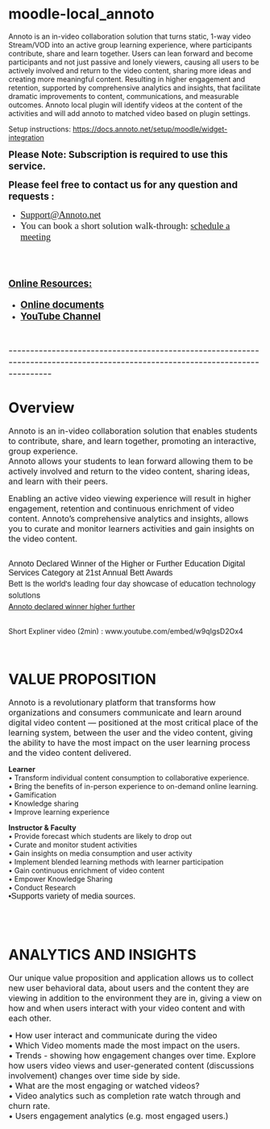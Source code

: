 # moodle-local_annoto
Annoto is an in-video collaboration solution that turns static, 1-way video Stream/VOD into an active group learning experience, where participants contribute, share and learn together. Users can lean forward and become participants and not just passive and lonely viewers, causing all users to be actively involved and return to the video content, sharing more ideas and creating more meaningful content. Resulting in higher engagement and retention, supported by comprehensive analytics and insights, that facilitate dramatic improvements to content, communications, and measurable outcomes. Annoto local plugin will identify videos at the content of the activities and will add annoto to matched video based on plugin settings.

Setup instructions:
https://docs.annoto.net/setup/moodle/widget-integration


<p>
    <span style="font-size: 14pt;"><strong>Please Note: Subscription is required to use this service.</strong></span>
</p>

<p>
    <span style="font-size: 14pt;"><strong>Please feel free to contact us for any question and requests :</strong></span>
</p>
<ul>
    <li style="font-family: Calibri; font-size: 11pt;">
        <span style="font-size: 14pt;">
            <a href="mailto:Support@annoto.net">Support@Annoto.net</a>
        </span>
    </li>
    <li style="font-family: Calibri; font-size: 11pt;">
        <span style="font-size: 14pt;">You can book a short solution walk-through: <a href="https://meetings.hubspot.com/hen/sandbox">schedule&nbsp;a meeting</a>
        </span>
    </li>
</ul>
<p>


<p style="margin: 0in; font-family: Calibri; font-size: 11.0pt;">&nbsp;</p>
<h1 class="hero-title h2-mobile mt-0 is-revealing" style="visibility: visible;">
    <span style="font-size: 14pt;"><strong>
            <span style="text-decoration: underline;">Online Resources:</span>
        </strong></span>
</h1>
<ul>
    <li>
        <a href="https://docs.annoto.net/guides/">
            <span style="font-size: 14pt;"><strong>Online documents</strong></span>
        </a>
    </li>
    <li>
        <span style="font-size: 14pt;"><strong>
                <a href="https://www.youtube.com/channel/UCLpTqywRf1_DobM7rRulcTg">YouTube Channel</a>
            </strong></span>
    </li>
</ul>
<p>&nbsp;</p>
    <span style="font-size: 14pt;">------------------------------------------------------------------------------------------------------------------------------</span>
</p>
<h1 class="hero-title h2-mobile mt-0 is-revealing" style="visibility: visible;">Overview</h1>
<p class="hero-title h2-mobile mt-0 is-revealing" style="visibility: visible;">
    <span style="font-size: 12pt;">Annoto is an in-video collaboration solution that enables students to contribute, share, and learn together, promoting an interactive, group experience.</span>
    <br />
    <span style="font-size: 12pt;">Annoto allows your students to lean forward allowing them to be actively involved and return to the video content, sharing ideas, and learn with their peers.</span>
</p>
<p class="hero-title h2-mobile mt-0 is-revealing" style="visibility: visible;">
    <span style="font-size: 12pt;">Enabling an active video viewing experience will result in higher engagement, retention and continuous enrichment of video content. Annoto&rsquo;s comprehensive analytics and insights, allows you to curate and monitor learners activities and gain insights on the video content.</span>
</p>
<p>
    <br />
    <span style="font-family: Arial; font-size: 12pt;">Annoto Declared Winner of the Higher or Further Education Digital Services Category at 21st Annual Bett Awards</span>
    <br />
    <span style="color: #26282a; font-family: 'Helvetica Neue', Helvetica, Arial, sans-serif; font-size: 12pt;">Bett is the world's leading four day showcase of education technology solutions</span>
    <br />
    <a style="font-family: 'Helvetica Neue', Helvetica, Arial, sans-serif; font-size: 15px;" href="https://finance.yahoo.com/news/annoto-declared-winner-higher-further-140000589.html" target="[object Object]">Annoto declared winner higher further</a>
    <br />
    <br />
</p>
    Short Expliner video (2min) : www.youtube.com/embed/w9qIgsD2Ox4
<p>&nbsp;</p>
<div class="body-wrap boxed-container">
    <div class="hero-inner">
        <div class="hero-copy">
            <h1 class="hero-title h2-mobile mt-0 is-revealing" style="visibility: visible;">VALUE PROPOSITION</h1>
            <p>
                <span style="font-size: 12pt;">Annoto is a revolutionary platform that transforms how organizations and consumers communicate and learn around digital video content &mdash; positioned at the most critical place of the learning system, between the user and the video content, giving the ability to have the most impact on the user learning process and the video content delivered.</span>
            </p>
            <p><strong>Learner</strong>
                <br />&bull; Transform individual content consumption to collaborative experience.
                <br />&bull; Bring the benefits of in-person experience to on-demand online learning.
                <br />&bull; Gamification
                <br />&bull; Knowledge sharing
                <br />&bull; Improve learning experience
            </p>
            <strong>Instructor &amp; Faculty</strong>
        </div>
        <div class="hero-copy">&bull; Provide forecast which students are likely to drop out</div>
        <div class="hero-copy">&bull; Curate and monitor student activities
            <br />&bull; Gain insights on media consumption and user activity
            <br />&bull; Implement blended learning methods with learner participation
            <br />&bull; Gain continuous enrichment of video content
            <br />&bull; Empower Knowledge Sharing
        </div>
        <div class="hero-copy">&bull; Conduct Research</div>
        <div class="hero-copy">
            <span style="font-family: sans-serif; font-size: 1rem;">&bull;Supports variety of media sources.</span>
        </div>
        <div class="hero-illustration">
            <div class="hero-illustration-browser is-revealing" style="visibility: visible;">&nbsp;</div>
            <div class="hero-ball hero-ball-5 is-revealing" style="visibility: visible;">&nbsp;</div>
            <div class="hero-ball hero-ball-5 is-revealing" style="visibility: visible;">&nbsp;</div>
        </div>
    </div>
</div>
<div class="body-wrap boxed-container">
    <div class="hero-inner">
        <div class="hero-copy">
            <div class="container-sm">
                <h1 class="hero-title h2-mobile mt-0 is-revealing" style="visibility: visible;">ANALYTICS AND INSIGHTS</h1>
                <p class="hero-paragraph is-revealing" style="visibility: visible;">
                    <span style="font-size: 12pt;">Our unique value proposition and application allows us to collect new user behavioral data, about users and the content they are viewing in addition to the environment they are in, giving a view on how and when users interact with your video content and with each other.</span>
                </p>
                <span style="font-size: 12pt;">&bull; How user interact and communicate during the video</span>
                <br />
                <span style="font-size: 12pt;">&bull; Which Video moments made the most impact on the users.</span>
            </div>
            <div class="container-sm">
                <span style="font-size: 12pt;">&bull; Trends - showing how engagement changes over time. Explore how users video views and user-generated content (discussions involvement) changes over time side by side.</span>
                <br />
                <span style="font-size: 12pt;">&bull; What are the most engaging or watched videos?</span>
                <br />
                <span style="font-size: 12pt;">&bull; Video analytics such as completion rate watch through and churn rate.</span>
                <br />
                <span style="font-size: 12pt;">&bull; Users engagement analytics (e.g. most engaged users.)</span>
            </div>
        </div>
    </div>
</div>


